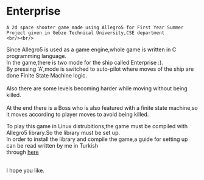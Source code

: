 # Enterprise
	A 2d space shooter game made using Allegro5 for First Year Summer Project given in Gebze Technical University,CSE department
	<br/><br/>
  Since Allegro5 is used as a game engine,whole game is written in C programming language.
  <br/>
  In the game,there is two mode for the ship called Enterprise :).<br/>By pressing 'A',mode is switched to auto-pilot where moves of the ship are done Finite State Machine logic.<br/><br/>Also there are some levels becoming harder while moving without being killed.<br/><br/>At the end there is a Boss who is also featured with a finite state machine,so it moves according to player moves to avoid being killed.
  
  To play this game in Linux distrubitions,the game must be compiled with Allegro5 library.So the library must be set up.<br/>
  In order to install the library and compile the game,a guide for setting up can be read written by me in Turkish<br/>through 
  <a href = "https://legacy.gitbook.com/book/wetype/c-ve-allegro/details">here</a>
  
  <br/>I hope you like.
